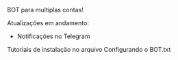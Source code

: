 BOT para multiplas contas!

Atualizações em andamento:
- Notificações no Telegram

Tutoriais de instalação no arquivo Configurando o BOT.txt